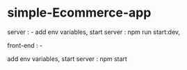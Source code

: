 # simple-Ecommerce-app

server : -
add env variables,
start server : npm run start:dev,

front-end : -

add env variables,
start server : npm start
